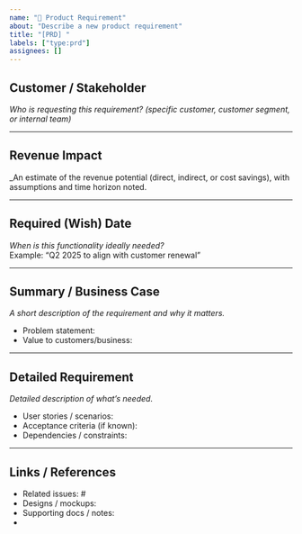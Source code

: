 ```yaml
---
name: "📄 Product Requirement"
about: "Describe a new product requirement"
title: "[PRD] "
labels: ["type:prd"]
assignees: []
---
```


## Customer / Stakeholder
_Who is requesting this requirement? (specific customer, customer segment, or internal team)_  

---

## Revenue Impact
_An estimate of the revenue potential (direct, indirect, or cost savings), with assumptions and time horizon noted.  

---

## Required (Wish) Date
_When is this functionality ideally needed?_  
Example: “Q2 2025 to align with customer renewal”

---

## Summary / Business Case
_A short description of the requirement and why it matters._  
- Problem statement:  
- Value to customers/business:  

---

## Detailed Requirement
_Detailed description of what’s needed._  
- User stories / scenarios:  
- Acceptance criteria (if known):  
- Dependencies / constraints:  

---

## Links / References
- Related issues: #  
- Designs / mockups:  
- Supporting docs / notes:
- 
